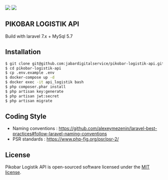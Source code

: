 <a href="https://codeclimate.com/github/jabardigitalservice/pikobar-logistik-api/maintainability"><img src="https://api.codeclimate.com/v1/badges/78ce000cc84f4304d57d/maintainability" /></a>
<a href="https://codeclimate.com/github/jabardigitalservice/pikobar-logistik-api/test_coverage"><img src="https://api.codeclimate.com/v1/badges/78ce000cc84f4304d57d/test_coverage" /></a>


## PIKOBAR LOGISTIK API
Build with laravel 7.x + MySql 5.7

## Installation

```sh
$ git clone git@github.com:jabardigitalservice/pikobar-logistik-api.git
$ cd pikobar-logistik-api
$ cp .env.example .env
$ docker-compose up -d
$ docker exec -it api_logistik bash
$ php composer.phar install
$ php artisan key:generate
$ php artisan jwt:secret
$ php artisan migrate
```


## Coding Style
- Naming conventions :
https://github.com/alexeymezenin/laravel-best-practices#follow-laravel-naming-conventions
- PSR standards :
https://www.php-fig.org/psr/psr-2/

## License
Pikobar Logistik API is open-sourced software licensed under the [MIT license](https://opensource.org/licenses/MIT).
